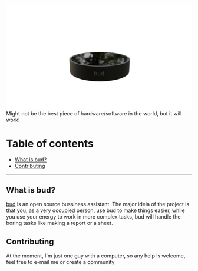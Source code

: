 ![First draft of the final product](./docs/img/bud.png)
Might not be the best piece of hardware/software in the world, but it will work!


Table of contents
=======================
* [What is bud?](#what-is-bud)
* [Contributing](#contributing)
---

What is bud?
------
[bud](https://github.com/simpledotlabs/bud) is an open source bussiness assistant. The major ideia of the project is that you, as a very occupied person, use bud to make things easier, while you use your energy
to work in more complex tasks, bud will handle the boring tasks like making a report or a sheet.


Contributing
------
At the moment, I'm just one guy with a computer, so any help is welcome, feel free to e-mail me or create a community








